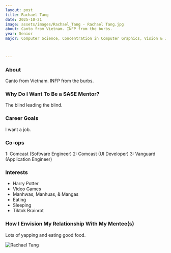 ```yaml
---
layout: post
title: Rachael Tang
date: 2025-10-21
image: assets/images/Rachael_Tang - Rachael Tang.jpg
about: Canto from Vietnam. INFP from the burbs.
year: Senior
major: Computer Science, Concentration in Computer Graphics, Vision & Interaction + Software Engineering



---
```


### About

Canto from Vietnam. 
INFP from the burbs.

### Why Do I Want To Be a SASE Mentor?

The blind leading the blind. 

### Career Goals

I want a job.


### Co-ops

1: Comcast (Software Engineer) 2: Comcast (UI Developer) 3: Vanguard (Application Engineer)

### Interests

- Harry Potter
- Video Games
- Manhwas, Manhuas, & Mangas
- Eating
- Sleeping
- Tiktok Brainrot

### How I Envision My Relationship With My Mentee(s) 

Lots of yapping and eating good food.


<div class="text-center my-5">
    <img src="https://sase-drexel.github.io/mentorship-2024/assets/images/Rachael_Tang - Rachael Tang.jpg" alt="Rachael Tang" class="rounded post-img" />
</div>

